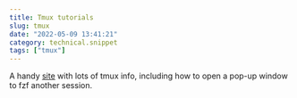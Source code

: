 ```yaml
---
title: Tmux tutorials
slug: tmux
date: "2022-05-09 13:41:21"
category: technical.snippet
tags: ["tmux"]
---
```


A handy [site](https://waylonwalker.com/tmux-nav-2021/) with lots of tmux info,
including how to open a pop-up window to fzf another session.
